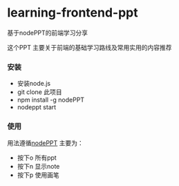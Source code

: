 # learning-frontend-ppt
基于nodePPT的前端学习分享 

这个PPT 主要关于前端的基础学习路线及常用实用的内容推荐

### 安装
+ 安装node.js 
+ git clone 此项目
+ npm install -g nodePPT
+ nodeppt start

### 使用
 用法遵循[nodePPT](https://github.com/ksky521/nodePPT)
 主要为：
 + 按下o 所有ppt
 + 按下n 显示note
 + 按下p 使用画笔

